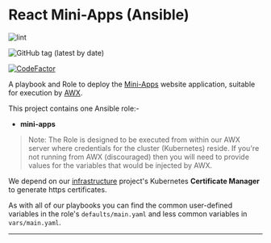 # React Mini-Apps (Ansible)

![lint](https://github.com/InformaticsMatters/react-sci-components-ansible/workflows/lint/badge.svg)

![GitHub tag (latest by date)](https://img.shields.io/github/v/tag/InformaticsMatters/react-sci-components-ansible)

[![CodeFactor](https://www.codefactor.io/repository/github/informaticsmatters/react-sci-components-ansible/badge)](https://www.codefactor.io/repository/github/informaticsmatters/react-sci-components-ansible)

A playbook and Role to deploy the [Mini-Apps] website application, suitable for
execution by [AWX].

This project contains one Ansible role:-

*   **mini-apps**

>   Note: The Role is designed to be executed from within our AWX server
    where credentials for the cluster (Kubernetes) reside. If you're not
    running from AWX (discouraged) then you will need to provide
    values for the variables that would be injected by AWX.

We depend on our [infrastructure] project's Kubernetes
**Certificate Manager** to generate https certificates.

As with all of our playbooks you can find the common user-defined variables
in the role's `defaults/main.yaml` and less common variables in
`vars/main.yaml`.

---

[awx]: https://github.com/ansible/awx
[infrastructure]: https://github.com/InformaticsMatters/ansible-infrastructure
[mini-apps]: https://github.com/informaticsmatters/react-sci-components
